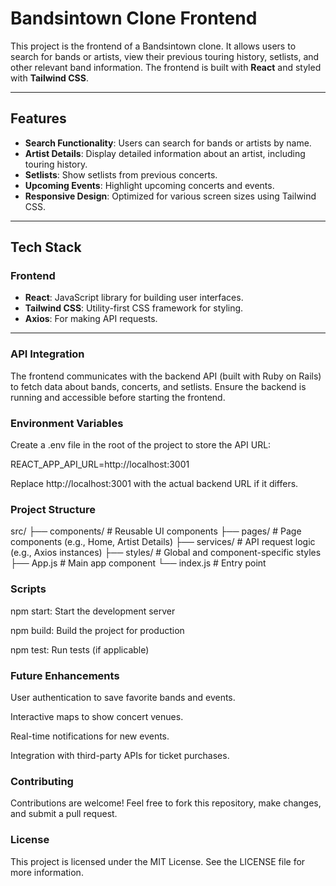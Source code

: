 # Bandsintown Clone Frontend

This project is the frontend of a Bandsintown clone. It allows users to search for bands or artists, view their previous touring history, setlists, and other relevant band information. The frontend is built with **React** and styled with **Tailwind CSS**.

---

## Features

- **Search Functionality**: Users can search for bands or artists by name.
- **Artist Details**: Display detailed information about an artist, including touring history.
- **Setlists**: Show setlists from previous concerts.
- **Upcoming Events**: Highlight upcoming concerts and events.
- **Responsive Design**: Optimized for various screen sizes using Tailwind CSS.

---

## Tech Stack

### Frontend

- **React**: JavaScript library for building user interfaces.
- **Tailwind CSS**: Utility-first CSS framework for styling.
- **Axios**: For making API requests.

---


### API Integration

The frontend communicates with the backend API (built with Ruby on Rails) to fetch data about bands, concerts, and setlists. Ensure the backend is running and accessible before starting the frontend.

### Environment Variables

Create a .env file in the root of the project to store the API URL:

REACT_APP_API_URL=http://localhost:3001

Replace http://localhost:3001 with the actual backend URL if it differs.

### Project Structure

src/
├── components/ # Reusable UI components
├── pages/ # Page components (e.g., Home, Artist Details)
├── services/ # API request logic (e.g., Axios instances)
├── styles/ # Global and component-specific styles
├── App.js # Main app component
└── index.js # Entry point

### Scripts

npm start: Start the development server

npm build: Build the project for production

npm test: Run tests (if applicable)

### Future Enhancements

User authentication to save favorite bands and events.

Interactive maps to show concert venues.

Real-time notifications for new events.

Integration with third-party APIs for ticket purchases.

### Contributing

Contributions are welcome! Feel free to fork this repository, make changes, and submit a pull request.

### License

This project is licensed under the MIT License. See the LICENSE file for more information.

